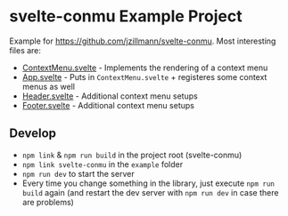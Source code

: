 # svelte-conmu Example Project

Example for https://github.com/jzillmann/svelte-conmu.
Most interesting files are:

- [ContextMenu.svelte](src/lib/ContextMenu.svelte) - Implements the rendering of a context menu
- [App.svelte](src/App.svelte) - Puts in `ContextMenu.svelte` + registeres some context menus as well
- [Header.svelte](src/lib/Header.svelte) - Additional context menu setups
- [Footer.svelte](src/lib/Footer.svelte) - Additional context menu setups

## Develop

- `npm link` & `npm run build` in the project root (svelte-conmu)
- `npm link svelte-conmu` in the `example` folder
- `npm run dev` to start the server
- Every time you change something in the library, just execute `npm run build` again (and restart the dev server with `npm run dev` in case there are problems)
